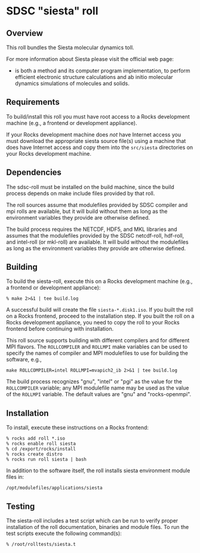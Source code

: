 # SDSC "siesta" roll

## Overview

This roll bundles the Siesta molecular dynamics toll.

For more information about Siesta please visit the official web page:

- <a href="www.icmab.es/siesta/‎" target="_blank"></a> is both a method and its computer program implementation, to perform efficient electronic structure
calculations and ab initio molecular dynamics simulations of molecules and
solids.


## Requirements

To build/install this roll you must have root access to a Rocks development
machine (e.g., a frontend or development appliance).

If your Rocks development machine does *not* have Internet access you must
download the appropriate siesta source file(s) using a machine that does
have Internet access and copy them into the `src/siesta` directories on your
Rocks development machine.


## Dependencies

The sdsc-roll must be installed on the build machine, since the build process
depends on make include files provided by that roll.

The roll sources assume that modulefiles provided by SDSC compiler and mpi
rolls are available, but it will build without them as long as the environment
variables they provide are otherwise defined.

The build process requires the NETCDF, HDF5, and MKL libraries and assumes that
the modulefiles provided by the SDSC netcdf-roll, hdf-roll, and intel-roll (or
mkl-roll) are available.  It will build without the modulefiles as long as the
environment variables they provide are otherwise defined.


## Building

To build the siesta-roll, execute this on a Rocks development
machine (e.g., a frontend or development appliance):

```shell
% make 2>&1 | tee build.log
```

A successful build will create the file `siesta-*.disk1.iso`.  If you built the
roll on a Rocks frontend, proceed to the installation step. If you built the
roll on a Rocks development appliance, you need to copy the roll to your Rocks
frontend before continuing with installation.

This roll source supports building with different compilers and for different
MPI flavors.  The `ROLLCOMPILER` and `ROLLMPI` make variables can be used to
specify the names of compiler and MPI modulefiles to use for building the
software, e.g.,

```shell
make ROLLCOMPILER=intel ROLLMPI=mvapich2_ib 2>&1 | tee build.log
```

The build process recognizes "gnu", "intel" or "pgi" as the value for the
`ROLLCOMPILER` variable; any MPI modulefile name may be used as the value of
the `ROLLMPI` variable.  The default values are "gnu" and "rocks-openmpi".


## Installation

To install, execute these instructions on a Rocks frontend:

```shell
% rocks add roll *.iso
% rocks enable roll siesta
% cd /export/rocks/install
% rocks create distro
% rocks run roll siesta | bash
```

In addition to the software itself, the roll installs siesta environment
module files in:

```shell
/opt/modulefiles/applications/siesta
```


## Testing

The siesta-roll includes a test script which can be run to verify proper
installation of the roll documentation, binaries and module files. To
run the test scripts execute the following command(s):

```shell
% /root/rolltests/siesta.t 
```
